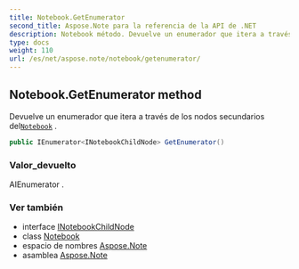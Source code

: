 ```yaml
---
title: Notebook.GetEnumerator
second_title: Aspose.Note para la referencia de la API de .NET
description: Notebook método. Devuelve un enumerador que itera a través de los nodos secundarios delNotebook .
type: docs
weight: 110
url: /es/net/aspose.note/notebook/getenumerator/
---
```

## Notebook.GetEnumerator method

Devuelve un enumerador que itera a través de los nodos secundarios del[`Notebook`](../) .

```csharp
public IEnumerator<INotebookChildNode> GetEnumerator()
```

### Valor_devuelto

AIEnumerator .

### Ver también

* interface [INotebookChildNode](../../inotebookchildnode/)
* class [Notebook](../)
* espacio de nombres [Aspose.Note](../../notebook/)
* asamblea [Aspose.Note](../../../)


